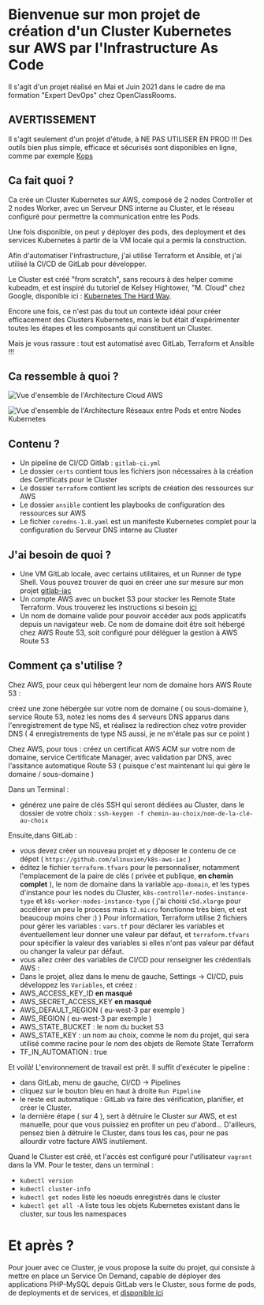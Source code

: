 # Bienvenue sur mon projet de création d'un Cluster Kubernetes sur AWS par l'Infrastructure As Code
Il s'agit d'un projet réalisé en Mai et Juin 2021 dans le cadre de ma formation "Expert DevOps" chez OpenClassRooms.

## AVERTISSEMENT
Il s'agit seulement d'un projet d'étude, à NE PAS UTILISER EN PROD  !!!
Des outils bien plus simple, efficace et sécurisés sont disponibles en ligne, comme par exemple [Kops](https://kubernetes.io/fr/docs/setup/custom-cloud/kops/)

## Ca fait quoi ?
Ca crée un Cluster Kubernetes sur AWS, composé de 2 nodes Controller et 2 nodes Worker, avec un Serveur DNS interne au Cluster, et le réseau configuré pour permettre la communication entre les Pods.

Une fois disponible, on peut y déployer des pods, des deployment et des services Kubernetes à partir de la VM locale qui a permis la construction.

Afin d'automatiser l'infrastructure, j'ai utilisé Terraform et Ansible, et j'ai utilisé la CI/CD de GitLab pour développer.

Le Cluster est créé "from scratch", sans recours à des helper comme kubeadm, et est inspiré du tutoriel de Kelsey Hightower, "M. Cloud" chez Google, disponible ici : [Kubernetes The Hard Way](https://github.com/kelseyhightower/kubernetes-the-hard-way).

Encore une fois, ce n'est pas du tout un contexte idéal pour créer efficacement des Clusters Kubernetes, mais le but était d'expérimenter toutes les étapes et les composants qui constituent un Cluster.

Mais je vous rassure : tout est automatisé avec GitLab, Terraform et Ansible !!!

## Ca ressemble à quoi ?
![Vue d'ensemble de l'Architecture Cloud AWS](https://mygta.com:4443/alinuxien/gitlab-infra/-/blob/master/K8s%20on%20AWS%20-%20Global%20Architecture.png)


![Vue d'ensemble de l'Architecture Réseaux entre Pods et entre Nodes Kubernetes](https://mygta.com:4443/alinuxien/gitlab-infra/-/blob/master/K8s%20on%20AWS%20-%20PODS%20Networking.png)
## Contenu ?
- Un pipeline de CI/CD Gitlab : `gitlab-ci.yml` 
- Le dossier `certs` contient tous les fichiers json nécessaires à la création des Certificats pour le Cluster
- Le dossier `terraform` contient les scripts de création des ressources sur AWS
- Le dossier `ansible` contient les playbooks de configuration des ressources sur AWS
- Le fichier `coredns-1.8.yaml` est un manifeste Kubernetes complet pour la configuration du Serveur DNS interne au Cluster
 
## J'ai besoin de quoi ?
- Une VM GitLab locale, avec certains utilitaires, et un Runner de type Shell. Vous pouvez trouver de quoi en créer une sur mesure sur mon projet [gitlab-iac](https://github.com/alinuxien/gitlab-iac)
- Un compte AWS avec un bucket S3 pour stocker les Remote State Terraform. Vous trouverez les instructions si besoin [ici](https://docs.aws.amazon.com/fr_fr/AmazonS3/latest/user-guide/create-bucket.html)
- Un nom de domaine valide pour pouvoir accéder aux pods applicatifs depuis un navigateur web. Ce nom de domaine doit être soit hébergé chez AWS Route 53, soit configuré pour déléguer la gestion à AWS Route 53

## Comment ça s'utilise ?
Chez AWS, pour ceux qui hébergent leur nom de domaine hors AWS Route 53 :

créez une zone hébergée sur votre nom de domaine ( ou sous-domaine ), service Route 53, 
notez les noms des 4 serveurs DNS apparus dans l'enregistrement de type NS, et réalisez la redirection chez votre provider DNS ( 4 enregistrements de type NS aussi, je ne m'étale pas sur ce point )

Chez AWS, pour tous : 
créez un certificat AWS ACM sur votre nom de domaine, service Certificate Manager, avec validation par DNS, avec l'assitance automatique Route 53 ( puisque c'est maintenant lui qui gère le domaine / sous-domaine )

Dans un Terminal : 
- générez une paire de clés SSH qui seront dédiées au Cluster, dans le dossier de votre choix : `ssh-keygen -f chemin-au-choix/nom-de-la-clé-au-choix`

Ensuite,dans GitLab :
- vous devez créer un nouveau projet et y déposer le contenu de ce dépot ( `https://github.com/alinuxien/k8s-aws-iac` )
- éditez le fichier `terraform.tfvars` pour le personnaliser, notamment l'emplacement de la paire de clés ( privée et publique, **en chemin complet** ), le nom de domaine dans la variable `app-domain`, et les types d'instance pour les nodes du Cluster, `k8s-controller-nodes-instance-type` et `k8s-worker-nodes-instance-type` ( j'ai choisi `c5d.xlarge` pour accélérer un peu le process mais `t2.micro` fonctionne très bien, et est beaucoup moins cher :) )
Pour information, Terraform utilise 2 fichiers pour gérer les variables : `vars.tf` pour déclarer les variables et éventuellement leur donner une valeur par défaut, et `terraform.tfvars` pour spécifier la valeur des variables si elles n'ont pas valeur par défaut ou changer la valeur par défaut.
- vous allez créer des variables de CI/CD pour renseigner les crédentials AWS : 
- Dans le projet, allez dans le menu de gauche, Settings -> CI/CD, puis développez les `Variables`, et créez : 
- AWS_ACCESS_KEY_ID **en masqué**
- AWS_SECRET_ACCESS_KEY **en masqué**
- AWS_DEFAULT_REGION ( eu-west-3 par exemple )
- AWS_REGION ( eu-west-3 par exemple )
- AWS_STATE_BUCKET : le nom du bucket S3
- AWS_STATE_KEY : un nom au choix, comme le nom du projet, qui sera utilisé comme racine pour le nom des objets de Remote State Terraform
- TF_IN_AUTOMATION : true

Et voilà! L'environnement de travail est prêt. Il suffit d'exécuter le pipeline : 
- dans GitLab, menu de gauche, CI/CD -> Pipelines
- cliquez sur le bouton bleu en haut à droite `Run Pipeline`
- le reste est automatique : GitLab va faire des vérification, planifier, et créer le Cluster. 
- la dernière étape ( sur 4 ), sert à détruire le Cluster sur AWS, et est manuelle, pour que vous puissiez en profiter un peu d'abord... D'ailleurs, pensez bien à détruire le Cluster, dans tous les cas, pour ne pas allourdir votre facture AWS inutilement.

Quand le Cluster est créé, et l'accès est configuré pour l'utilisateur `vagrant` dans la VM. Pour le tester, dans un terminal :
- `kubectl version` 
- `kubectl cluster-info`
- `kubectl get nodes` liste les noeuds enregistrés dans le cluster
- `kubectl get all -A` liste tous les objets Kubernetes existant dans le cluster, sur tous les namespaces

# Et après ?
Pour jouer avec ce Cluster, je vous propose la suite du projet, qui consiste à mettre en place un Service On Demand, capable de déployer des applications PHP-MySQL depuis GitLab vers le Cluster, sous forme de pods, de deployments et de services, et [disponible ici](https://github.com/alinuxien/service-on-demand)

